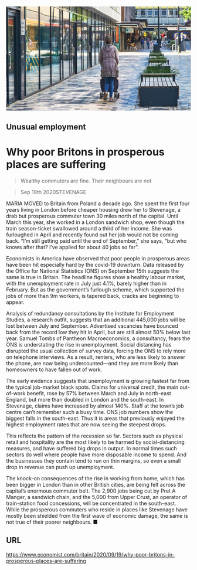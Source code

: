 ![](./images/20200919_BRP505.jpg)

## Unusual employment

# Why poor Britons in prosperous places are suffering

> Wealthy commuters are fine. Their neighbours are not

> Sep 19th 2020STEVENAGE

MARIA MOVED to Britain from Poland a decade ago. She spent the first four years living in London before cheaper housing drew her to Stevenage, a drab but prosperous commuter town 30 miles north of the capital. Until March this year, she worked in a London sandwich shop, even though the train season-ticket swallowed around a third of her income. She was furloughed in April and recently found out her job would not be coming back. “I’m still getting paid until the end of September,” she says, “but who knows after that? I’ve applied for about 40 jobs so far”.

Economists in America have observed that poor people in prosperous areas have been hit especially hard by the covid-19 downturn. Data released by the Office for National Statistics (ONS) on September 15th suggests the same is true in Britain. The headline figures show a healthy labour market, with the unemployment rate in July just 4.1%, barely higher than in February. But as the government’s furlough scheme, which supported the jobs of more than 9m workers, is tapered back, cracks are beginning to appear.

Analysis of redundancy consultations by the Institute for Employment Studies, a research outfit, suggests that an additional 445,000 jobs will be lost between July and September. Advertised vacancies have bounced back from the record low they hit in April, but are still almost 50% below last year. Samuel Tombs of Pantheon Macroeconomics, a consultancy, fears the ONS is understating the rise in unemployment. Social distancing has disrupted the usual collection of survey data, forcing the ONS to rely more on telephone interviews. As a result, renters, who are less likely to answer the phone, are now being undercounted—and they are more likely than homeowners to have fallen out of work.

The early evidence suggests that unemployment is growing fastest far from the typical job-market black spots. Claims for universal credit, the main out-of-work benefit, rose by 57% between March and July in north-east England, but more than doubled in London and the south-east. In Stevenage, claims have increased by almost 140%. Staff at the town’s job centre can’t remember such a busy time. ONS job numbers show the biggest falls in the south-east. Thus it is areas that previously enjoyed the highest employment rates that are now seeing the steepest drops.

This reflects the pattern of the recession so far. Sectors such as physical retail and hospitality are the most likely to be harmed by social-distancing measures, and have suffered big drops in output. In normal times such sectors do well where people have more disposable income to spend. And the businesses they contain tend to run on thin margins, so even a small drop in revenue can push up unemployment.

The knock-on consequences of the rise in working from home, which has been bigger in London than in other British cities, are being felt across the capital’s enormous commuter belt. The 2,900 jobs being cut by Pret A Manger, a sandwich chain, and the 5,000 from Upper Crust, an operator of train-station food concessions, will be concentrated in the south-east. While the prosperous commuters who reside in places like Stevenage have mostly been shielded from the first wave of economic damage, the same is not true of their poorer neighbours. ■

## URL

https://www.economist.com/britain/2020/09/19/why-poor-britons-in-prosperous-places-are-suffering
